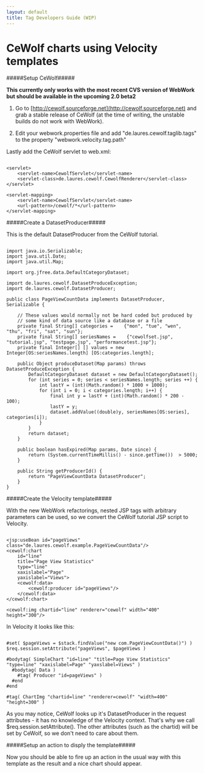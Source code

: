 ```yaml
---
layout: default
title: Tag Developers Guide (WIP)
---
```


# CeWolf charts using Velocity templates

#####Setup CeWolf#####

**This currently only works with the most recent CVS version of WebWork but should be available in the upcoming 2.0 beta2**

1. Go to [http://cewolf.sourceforge.net](http://cewolf.sourceforge.net) and grab a stable release of CeWolf (at the time of writing, the unstable builds do not work with WebWork).

2. Edit your webwork.properties file and add "de.laures.cewolf.taglib.tags" to the  property "webwork.velocity.tag.path"

Lastly add the CeWolf servlet to web.xml:


~~~~~~~

<servlet>
    <servlet-name>CewolfServlet</servlet-name>
    <servlet-class>de.laures.cewolf.CewolfRenderer</servlet-class>
</servlet>

<servlet-mapping>
    <servlet-name>CewolfServlet</servlet-name>
    <url-pattern>/cewolf/*</url-pattern>
</servlet-mapping>

~~~~~~~

#####Create a DatasetProducer#####

This is the default DatasetProducer from the CeWolf tutorial.


~~~~~~~

import java.io.Serializable;
import java.util.Date;
import java.util.Map;

import org.jfree.data.DefaultCategoryDataset;

import de.laures.cewolf.DatasetProduceException;
import de.laures.cewolf.DatasetProducer;

public class PageViewCountData implements DatasetProducer, Serializable {

	// These values would normally not be hard coded but produced by
	// some kind of data source like a database or a file
	private final String[] categories =    {"mon", "tue", "wen", "thu", "fri", "sat", "sun"};
	private final String[] seriesNames =    {"cewolfset.jsp", "tutorial.jsp", "testpage.jsp", "performancetest.jsp"};
	private final Integer[] [] values = new Integer[OS:seriesNames.length] [OS:categories.length];

	public Object produceDataset(Map params) throws DatasetProduceException {
		DefaultCategoryDataset dataset = new DefaultCategoryDataset();
		for (int series = 0; series < seriesNames.length; series ++) {
			int lastY = (int)(Math.random() * 1000 + 1000);
			for (int i = 0; i < categories.length; i++) {
				final int y = lastY + (int)(Math.random() * 200 - 100);
				lastY = y;
				dataset.addValue((double)y, seriesNames[OS:series], categories[i]);
			}
		}
		return dataset;
	}

	public boolean hasExpired(Map params, Date since) {		
		return (System.currentTimeMillis() - since.getTime())  > 5000;
	}

	public String getProducerId() {
		return "PageViewCountData DatasetProducer";
	}
}

~~~~~~~

#####Create the Velocity template#####

With the new WebWork refactorings, nested JSP tags with arbitrary parameters can be used, so we convert the CeWolf tutorial JSP script to Velocity.


~~~~~~~

<jsp:useBean id="pageViews" class="de.laures.cewolf.example.PageViewCountData"/>
<cewolf:chart 
    id="line" 
    title="Page View Statistics" 
    type="line" 
    xaxislabel="Page" 
    yaxislabel="Views">
    <cewolf:data>
        <cewolf:producer id="pageViews"/>
    </cewolf:data>
</cewolf:chart>

<cewolf:img chartid="line" renderer="cewolf" width="400" height="300"/>

~~~~~~~

In Velocity it looks like this:


~~~~~~~

#set( $pageViews = $stack.findValue("new com.PageViewCountData()") )
$req.session.setAttribute("pageViews", $pageViews ) 

#bodytag( SimpleChart "id=line" "title=Page View Statistics" "type=line" "xaxislabel=Page" "yaxslabel=Views" )
  #bodytag( Data )
    #tag( Producer "id=pageViews" )
  #end
#end

#tag( ChartImg "chartid=line" "renderer=cewolf" "width=400" "height=300" ) 

~~~~~~~

As you may notice, CeWolf looks up it's DatasetProducer in the request attributes - it has no knowledge of the Velocity context. That's why we call \$req.session.setAttribute(). The other attributes (such as the chartid) will be set by CeWolf, so we don't need to care about them.

#####Setup an action to disply the template#####

Now you should be able to fire up an action in the usual way with this template as the result and a nice chart should appear.

